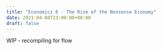 ```yaml
---
title: "Economics 6 - The Rise of the Nonsense Economy"
date: 2021-04-08T23:00:00+08:00
draft: false
---
```


WIP - recompiling for flow


